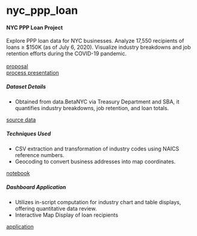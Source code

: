 # nyc_ppp_loan

<h4>NYC PPP Loan Project</h4>
Explore PPP loan data for NYC businesses. Analyze 17,550 recipients of loans ≥ $150K (as of July 6, 2020). Visualize industry breakdowns and job retention efforts during the COVID-19 pandemic. <br><br>
<a href="https://github.com/cspence001/nyc_ppp_loan/blob/main/project_docs/Project%202%20Proposal.pdf">proposal</a><br>
<a href="https://github.com/cspence001/nyc_ppp_loan/blob/main/project_docs/LoanProject_PPT.pptx">process presentation</a>

<h5>Dataset Details</h5>
<ul>
<li>Obtained from data.BetaNYC via Treasury Department and SBA, it quantifies industry breakdowns, job retention, and loan totals. </li>
</ul>
<a href="https://data.beta.nyc/dataset/0907b947-a082-46ac-b9f8-d6ef81acae81/resource/84df2d7a-9cf5-49c8-95dd-e300b3bc6b62/download/nycppprecipients.csv">source data</a>

<h5>Techniques Used</h5>
<ul>
  <li>CSV extraction and transformation of industry codes using NAICS reference numbers.</li> 
  <li>Geocoding to convert business addresses into map coordinates.</li>
</ul>
<a href="https://github.com/cspence001/nyc_ppp_loan/blob/main/project_docs/jupyter/nycppprecipients_ind_grouped.ipynb">notebook</a><br> 
<h5>Dashboard Application</h5>
<ul>
  <li>Utilizes in-script computation for industry chart and table displays, offering quantitative data review.</li>
  <li>Interactive Map Display of loan recipients</li>
</ul>
<a href="https://nyc-ppp-loans.herokuapp.com/">application</a><br>

